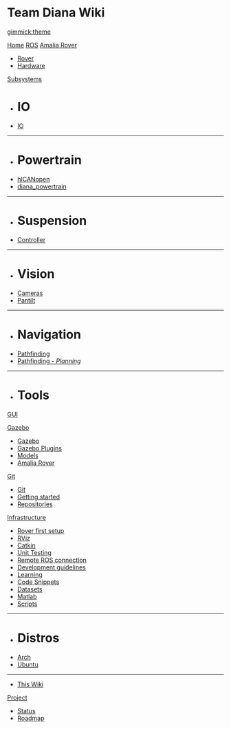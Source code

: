 <!--
-- Name of your wiki
-- Do NOT remove the leading `#` character.
-->

# Team Diana Wiki


<!--
-- Default theme
-- (Read: http://dynalon.github.io/mdwiki/#!customizing.md#Theme_chooser)
-->

[gimmick:theme](spacelab)


  <!--
  -- Navigation
  -- (Read: http://dynalon.github.io/mdwiki/#!quickstart.md#Adding_a_navigation)
  -->

  [Home](index.md)
  [ROS](pages/ROS.md)
[Amalia Rover]()

  * [Rover](pages/amalia_rover.md)
  * [Hardware](pages/hardware.md)

[Subsystems]()

  * # IO
  * [IO](pages/io.md)
  - - - -
  * # Powertrain
  * [hlCANopen](pages/hlcanopen.md)
  * [diana_powertrain](pages/diana_powertrain.md)
  - - - -
  * # Suspension
  * [Controller](pages/suspension_controller.md)
  - - - -
  * # Vision
  * [Cameras](pages/cameras.md)
  * [Pantilt](pages/pantilt.md)
  - - - -
  * # Navigation
  * [Pathfinding](pages/pathfinding.md)
  * [Pathfinding - *Planning*](pages/pathfinding-planning.md)
  - - - -
  * # Tools

[GUI](pages/gui.md)

[Gazebo]()

  * [Gazebo](pages/gazebo.md)
  * [Gazebo Plugins](pages/gazebo_ros_pkgs.md#gazebo_plugins)
  * [Models](pages/gazebo_models.md)
  * [Amalia Rover](pages/gazebo_amalia_rover.md)

[Git]()

  * [Git](pages/git.md)
  * [Getting started](pages/git_getting_started.md)
  * [Repositories](pages/git_repos.md)

[Infrastructure]()

  * [Rover first setup](pages/rover_first_setup.md)
  * [RViz](pages/rviz.md)
  * [Catkin](pages/catkin.md)
  * [Unit Testing](pages/unit_testing.md)
  * [Remote ROS connection](pages/remote.md)
  * [Development guidelines](pages/development_guidelines.md)
  * [Learning](pages/learning.md)
  * [Code Snippets](pages/code_snippets.md)
  * [Datasets](pages/datasets.md)
  * [Matlab](pages/matlab.md)
  * [Scripts](pages/scripts.md)
  - - - -
  * # Distros
  * [Arch](pages/archlinux.md)
  * [Ubuntu](pages/ubuntu.md)
  - - - -
  * [This Wiki](pages/this_wiki.md)

[Project]()

  * [Status](pages/status.md)
  * [Roadmap](pages/roadmap.md)


  <!-- A more complex navigation example: ----------------------------------------

[Menu Item 1]()

  * # SubMenu Heading 1
  * [SubMenu Item 1](pages/subitem1.md)
* [SubMenu Item 2](pages/subitem2.md)
  - - - -
  * # SubMenu Heading 2
* [SubMenu Item 3](pages/subitem3.md)
  - - - -
  * # SubMenu Heading 3
* [SubMenu Item 3](pages/subitem3.md)

[Menu Item 2](pages/item2.md)

[Menu Item 3](pages/item3.md)

  ---------------------------------------------------------------------------- -->

  <!--
  -- Change the Language
  -- Could be useful when there's more than one language wiki.
  -->

  <!--
[Change the Language]()

  * [English (United States)](/en_US/)
  * [English (United Kingdom)](/en_GB/)
* [Italian](/it/)
  -->

  <!--
  -- Let the user choose a theme
  -- (Read: http://dynalon.github.io/mdwiki/#!quickstart.md#Adding_a_navigation)
  -->

  <!--
[gimmick:themechooser](Choose theme)
  -->
